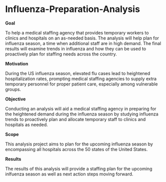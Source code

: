 # Influenza-Preparation-Analysis

**Goal**

To help a medical staffing agency that provides temporary workers to clinics
and hospitals on an as-needed basis. The analysis will help plan for influenza
season, a time when additional staff are in high demand. The final results will
examine trends in influenza and how they can be used to proactively plan for
staffing needs across the country.

**Motivation**

 During the US influenza season, elevated flu cases lead to heightened hospitalization rates, prompting medical staffing agencies to supply extra temporary personnel for proper patient care, especially among vulnerable groups.

 **Objective**
 
 Conducting an analysis will aid a medical staffing agency in preparing for the heightened demand during the influenza season by studying influenza trends to proactively plan and allocate temporary staff to clinics and hospitals as needed.
 
 **Scope**
 
 This analysis project aims to plan for the upcoming influenza season by encompassing all hospitals across the 50 states of the United States.
 
 **Results**
 
 The results of this analysis will provide a staffing plan for the upcoming inlfuenza season as well as next action steps moving forward.
